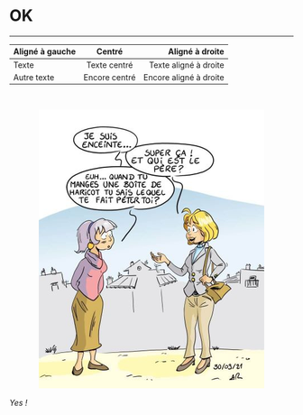 # **OK**

---

| Aligné à gauche |    Centré     |        Aligné à droite |
|:----------------|:-------------:|-----------------------:|
| Texte           | Texte centré  |  Texte aligné à droite |
| Autre texte     | Encore centré | Encore aligné à droite |

<!-- <div style="text-align: center; margin: 0 auto; border-radius: 7px; border: 4px solid red; padding: 7px"> -->

<br>

<div style="text-align: center">

![Qu'apporte un haricot...?](../../../../../public/assets/academy/img/doc/haricot.jpg)

</div>

*Yes !*
